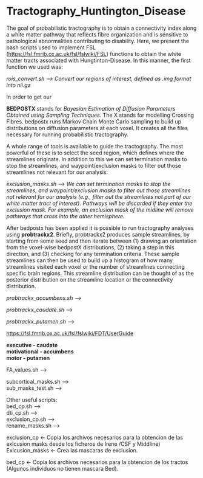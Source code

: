 # Tractography_Huntington_Disease

The goal of probabilistic tractography is to obtain a connectivity index along a white matter pathway that reflects fibre organization and is sensitive to pathological abnormalities contributing to disability. Here, we present the bash scripts used to implement FSL (https://fsl.fmrib.ox.ac.uk/fsl/fslwiki/FSL) functions to obtain the white matter tracts associated with Hungtinton-Disease. In this manner, the first function we used was:

*rois_convert.sh --> Convert our regions of interest, defined as .img format into nii.gz*

In order to get our 

**BEDPOSTX** stands for *Bayesian Estimation of Diffusion Parameters Obtained using Sampling Techniques*. The X stands for modelling Crossing Fibres. bedpostx runs Markov Chain Monte Carlo sampling to build up distributions on diffusion parameters at each voxel. It creates all the files necessary for running probabilistic tractography.  

A whole range of tools is available to guide the tractography. The most powerful of these is to select the seed region, which defines where the streamlines originate. In addition to this we can set termination masks to stop the streamlines, and waypoint/exclusion masks to filter out those streamlines not relevant for our analysis:  

*exclusion_masks.sh* --> *We can set termination masks to stop the streamlines, and waypoint/exclusion masks to filter out those streamlines not relevant for our analysis (e.g., filter out the streamlines not part of our white matter tract of interest). Pathways will be discarded if they enter the exclusion mask. For example, an exclusion mask of the midline will remove pathways that cross into the other hemisphere.*  


After bedpostx has been applied it is possible to run tractography analyses using **probtrackx2**. Briefly, probtrackx2 produces sample streamlines, by starting from some seed and then iterate between (1) drawing an orientation from the voxel-wise bedpostX distributions, (2) taking a step in this direction, and (3) checking for any termination criteria. These sample streamlines can then be used to build up a histogram of how many streamlines visited each voxel or the number of streamlines connecting specific brain regions. This streamline distribution can be thought of as the posterior distribution on the streamline location or the connectivity distribution.  

*probtrackx_accumbens.sh* -->  

*probtrackx_caudate.sh* -->   

*probtrackx_putamen.sh* -->  


https://fsl.fmrib.ox.ac.uk/fsl/fslwiki/FDT/UserGuide

**executive - caudate  
motivational - accumbens  
motor - putamen**  

 
FA_values.sh -->   

 
  
subcortical_masks.sh -->   
sub_masks_test.sh -->  

Other useful scripts:  
bed_cp.sh -->  
dti_cp.sh -->  
exclusion_cp.sh -->  
rename_masks.sh -->  

exclusion_cp <- Copia los archivos necesarios para la obtencion de las exlcusion masks desde los ficheros de Irene /CSF y Middline)
Exlcusion_masks <- Crea las mascaras de exclusion.

bed_cp <- Copia los archivos necesarios para la obtencion de los tractos
(Algunos individuos no tienen mascara Bed).

